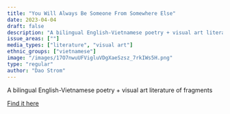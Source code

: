 ```yaml
---
title: "You Will Always Be Someone From Somewhere Else"
date: 2023-04-04
draft: false
description: "A bilingual English-Vietnamese poetry + visual art literature of fragments"
issue_areas: [""]
media_types: ["literature", "visual art"]
ethnic_groups: ["vietnamese"]
image: "/images/17O7nwuUFVigluVDgXaeSzsz_7rkIWs5H.png"
type: "regular"
author: "Dao Strom"
---
```


A bilingual English-Vietnamese poetry + visual art literature of fragments

[Find it here](https://www.daostrom.com/you-will-always-be-someone-from-somewhere-else)
